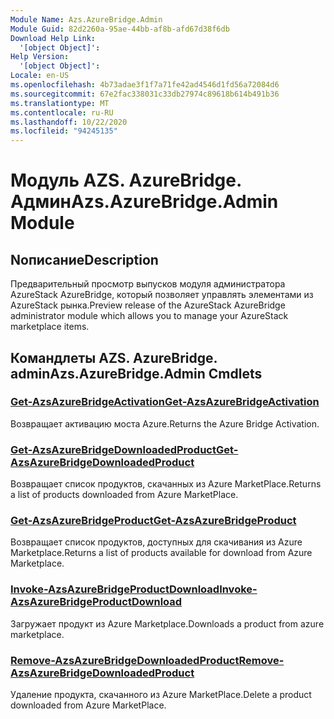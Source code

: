 ```yaml
---
Module Name: Azs.AzureBridge.Admin
Module Guid: 82d2260a-95ae-44bb-af8b-afd67d38f6db
Download Help Link:
  '[object Object]': 
Help Version:
  '[object Object]': 
Locale: en-US
ms.openlocfilehash: 4b73adae3f1f7a71fe42ad4546d1fd56a72084d6
ms.sourcegitcommit: 67e2fac338031c33db27974c89618b614b491b36
ms.translationtype: MT
ms.contentlocale: ru-RU
ms.lasthandoff: 10/22/2020
ms.locfileid: "94245135"
---
```

# <span data-ttu-id="c0647-101">Модуль AZS. AzureBridge. Админ</span><span class="sxs-lookup"><span data-stu-id="c0647-101">Azs.AzureBridge.Admin Module</span></span>
## <span data-ttu-id="c0647-102">Nописание</span><span class="sxs-lookup"><span data-stu-id="c0647-102">Description</span></span>
<span data-ttu-id="c0647-103">Предварительный просмотр выпусков модуля администратора AzureStack AzureBridge, который позволяет управлять элементами из AzureStack рынка.</span><span class="sxs-lookup"><span data-stu-id="c0647-103">Preview release of the AzureStack AzureBridge administrator module which allows you to manage your AzureStack marketplace items.</span></span> 

## <span data-ttu-id="c0647-104">Командлеты AZS. AzureBridge. admin</span><span class="sxs-lookup"><span data-stu-id="c0647-104">Azs.AzureBridge.Admin Cmdlets</span></span>
### [<span data-ttu-id="c0647-105">Get-AzsAzureBridgeActivation</span><span class="sxs-lookup"><span data-stu-id="c0647-105">Get-AzsAzureBridgeActivation</span></span>](Get-AzsAzureBridgeActivation.md)
<span data-ttu-id="c0647-106">Возвращает активацию моста Azure.</span><span class="sxs-lookup"><span data-stu-id="c0647-106">Returns the Azure Bridge Activation.</span></span>

### [<span data-ttu-id="c0647-107">Get-AzsAzureBridgeDownloadedProduct</span><span class="sxs-lookup"><span data-stu-id="c0647-107">Get-AzsAzureBridgeDownloadedProduct</span></span>](Get-AzsAzureBridgeDownloadedProduct.md)
<span data-ttu-id="c0647-108">Возвращает список продуктов, скачанных из Azure MarketPlace.</span><span class="sxs-lookup"><span data-stu-id="c0647-108">Returns a list of products downloaded from Azure MarketPlace.</span></span>

### [<span data-ttu-id="c0647-109">Get-AzsAzureBridgeProduct</span><span class="sxs-lookup"><span data-stu-id="c0647-109">Get-AzsAzureBridgeProduct</span></span>](Get-AzsAzureBridgeProduct.md)
<span data-ttu-id="c0647-110">Возвращает список продуктов, доступных для скачивания из Azure Marketplace.</span><span class="sxs-lookup"><span data-stu-id="c0647-110">Returns a list of products available for download from Azure Marketplace.</span></span>

### [<span data-ttu-id="c0647-111">Invoke-AzsAzureBridgeProductDownload</span><span class="sxs-lookup"><span data-stu-id="c0647-111">Invoke-AzsAzureBridgeProductDownload</span></span>](Invoke-AzsAzureBridgeProductDownload.md)
<span data-ttu-id="c0647-112">Загружает продукт из Azure Marketplace.</span><span class="sxs-lookup"><span data-stu-id="c0647-112">Downloads a product from azure marketplace.</span></span>

### [<span data-ttu-id="c0647-113">Remove-AzsAzureBridgeDownloadedProduct</span><span class="sxs-lookup"><span data-stu-id="c0647-113">Remove-AzsAzureBridgeDownloadedProduct</span></span>](Remove-AzsAzureBridgeDownloadedProduct.md)
<span data-ttu-id="c0647-114">Удаление продукта, скачанного из Azure MarketPlace.</span><span class="sxs-lookup"><span data-stu-id="c0647-114">Delete a product downloaded from Azure MarketPlace.</span></span>

